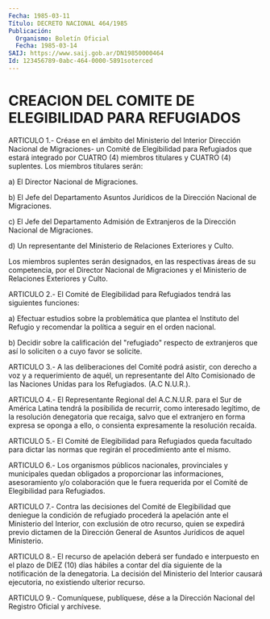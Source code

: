 ```yaml
---
Fecha: 1985-03-11
Título: DECRETO NACIONAL 464/1985
Publicación:
  Organismo: Boletín Oficial
  Fecha: 1985-03-14
SAIJ: https://www.saij.gob.ar/DN19850000464
Id: 123456789-0abc-464-0000-5891soterced
---
```

# CREACION DEL COMITE DE ELEGIBILIDAD PARA REFUGIADOS

<a id="1"></a>
ARTICULO  1.-  Créase  en  el  ámbito  del Ministerio del Interior Dirección Nacional de Migraciones- un Comité  de  Elegibilidad para Refugiados  que estará integrado por CUATRO (4) miembros  titulares y  CUATRO  (4)   suplentes.  Los  miembros  titulares  serán:

a) El Director Nacional de Migraciones.

b)  El Jefe del Departamento  Asuntos  Jurídicos  de  la  Dirección Nacional de Migraciones.

c)  El   Jefe  del  Departamento  Admisión  de  Extranjeros  de  la Dirección Nacional de Migraciones.

d) Un representante  del  Ministerio  de  Relaciones  Exteriores  y Culto.

Los  miembros  suplentes serán designados, en las respectivas áreas de su competencia,  por  el  Director  Nacional de Migraciones y el Ministerio de Relaciones Exteriores y Culto.

<a id="2"></a>
ARTICULO  2.-  El Comité de Elegibilidad para Refugiados tendrá las siguientes funciones:

a)  Efectuar  estudios    sobre  la  problemática  que  plantea  el Instituto del Refugio y recomendar  la  política  a  seguir  en  el orden nacional.

b)  Decidir  sobre  la  calificación  del  "refugiado"  respecto de extranjeros  que  así  lo  soliciten  o  a  cuyo favor se solicite.

<a id="3"></a>
ARTICULO  3.-  A  las  deliberaciones del Comité podrá asistir, con derecho a voz y a requerimiento  de  aquél,  un  representante  del Alto  Comisionado  de las Naciones Unidas para los Refugiados. (A.C N.U.R.).

<a id="4"></a>
ARTICULO  4.-  El Representante Regional del A.C.N.U.R. para el Sur de  América  Latina    tendrá   la  posibilida  de  recurrir,  como interesado  legítimo,  de la resolución  denegatoria  que  recaiga, salvo que el extranjero  en  forma  expresa  se  oponga  a  ello, o consienta expresamente la resolución recaída.

<a id="5"></a>
ARTICULO  5.-  El  Comité  de  Elegibilidad  para  Refugiados queda facultado para dictar las normas que regirán el procedimiento  ante el mismo.

<a id="6"></a>
ARTICULO  6.-  Los  organismos  públicos nacionales, provinciales y municipales  quedan  obligados  a proporcionar  las  informaciones, asesoramiento  y/o  colaboración que  le  fuera  requerida  por  el Comité de Elegibilidad para Refugiados.

<a id="7"></a>
ARTICULO  7.-  Contra las decisiones del Comité de Elegibilidad que deniegue la condición  de  refugiado procederá la apelación ante el Ministerio del Interior, con  exclusión  de  otro recurso, quien se expedirá  previo  dictamen  de  la  Dirección  General  de  Asuntos Jurídicos de aquel Ministerio.

<a id="8"></a>
ARTICULO   8.-  El  recurso  de  apelación  deberá  ser  fundado  e interpuesto  en el plazo de DIEZ (10) días hábiles a contar del día siguiente de la  notificación  de  la  denegatoria. La decisión del Ministerio del Interior causará ejecutoria,  no existiendo ulterior recurso.

<a id="9"></a>
ARTICULO  9.- Comuníquese, publíquese, dése a la Dirección Nacional del Registro Oficial y archívese.